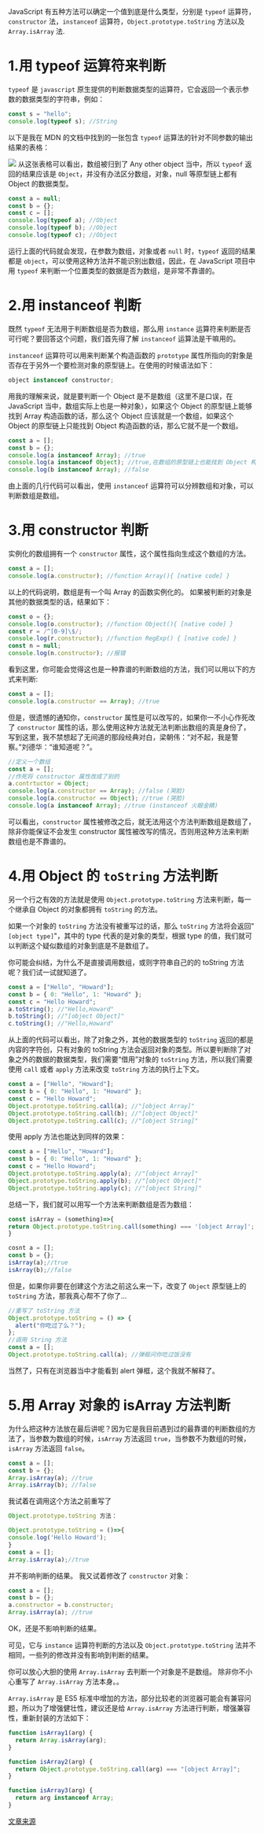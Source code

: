 JavaScript 有五种方法可以确定一个值到底是什么类型，分别是 `typeof` 运算符，`constructor` 法，`instanceof` 运算符，`Object.prototype.toString` 方法以及 `Array.isArray` 法.

# 1.用 typeof 运算符来判断

`typeof` 是 `javascript` 原生提供的判断数据类型的运算符，它会返回一个表示参数的数据类型的字符串，例如：

```js
const s = "hello";
console.log(typeof s); //String
```

以下是我在 MDN 的文档中找到的一张包含 `typeof` 运算法的针对不同参数的输出结果的表格：

![](https://github.com/fyuanfen/note/raw/master/images/other/typeof.jpg)
从这张表格可以看出，数组被归到了 Any other object 当中，所以 `typeof` 返回的结果应该是 `Object`，并没有办法区分数组，对象，null 等原型链上都有 Object 的数据类型。

```js
const a = null;
const b = {};
const c = [];
console.log(typeof a); //Object
console.log(typeof b); //Object
console.log(typeof c); //Object
```

运行上面的代码就会发现，在参数为数组，对象或者 `null` 时，`typeof` 返回的结果都是 `object`，可以使用这种方法并不能识别出数组，因此，在 JavaScript 项目中用 `typeof` 来判断一个位置类型的数据是否为数组，是非常不靠谱的。

# 2.用 instanceof 判断

既然 `typeof` 无法用于判断数组是否为数组，那么用 `instance` 运算符来判断是否可行呢？要回答这个问题，我们首先得了解 `instanceof` 运算法是干嘛用的。

`instanceof` 运算符可以用来判断某个构造函数的 `prototype` 属性所指向的對象是否存在于另外一个要检测对象的原型链上。在使用的时候语法如下：

```js
object instanceof constructor;
```

用我的理解来说，就是要判断一个 Object 是不是数组（这里不是口误，在 JavaScript 当中，数组实际上也是一种对象），如果这个 Object 的原型链上能够找到 Array 构造函数的话，那么这个 Object 应该就是一个数组，如果这个 Object 的原型链上只能找到 Object 构造函数的话，那么它就不是一个数组。

```js
const a = [];
const b = {};
console.log(a instanceof Array); //true
console.log(a instanceof Object); //true,在数组的原型链上也能找到 Object 构造函数
console.log(b instanceof Array); //false
```

由上面的几行代码可以看出，使用 `instanceof` 运算符可以分辨数组和对象，可以判断数组是数组。

# 3.用 constructor 判断

实例化的数组拥有一个 `constructor` 属性，这个属性指向生成这个数组的方法。

```js
const a = [];
console.log(a.constructor); //function Array(){ [native code] }
```

以上的代码说明，数组是有一个叫 Array 的函数实例化的。
如果被判断的对象是其他的数据类型的话，结果如下：

```js
const o = {};
console.log(o.constructor); //function Object(){ [native code] }
const r = /^[0-9]\$/;
console.log(r.constructor); //function RegExp() { [native code] }
const n = null;
console.log(n.constructor); //报错
```

看到这里，你可能会觉得这也是一种靠谱的判断数组的方法，我们可以用以下的方式来判断:

```js
const a = [];
console.log(a.constructor == Array); //true
```

但是，很遗憾的通知你，`constructor` 属性是可以改写的，如果你一不小心作死改了 `constructor` 属性的话，那么使用这种方法就无法判断出数组的真是身份了，写到这里，我不禁想起了无间道的那段经典对白，梁朝伟：“对不起，我是警察。”刘德华：“谁知道呢？”。

```js
//定义一个数组
const a = [];
//作死将 constructor 属性改成了别的
a.contrtuctor = Object;
console.log(a.constructor == Array); //false (哭脸)
console.log(a.constructor == Object); //true (哭脸)
console.log(a instanceof Array); //true (instanceof 火眼金睛)
```

可以看出，`constructor` 属性被修改之后，就无法用这个方法判断数组是数组了，除非你能保证不会发生 constructor 属性被改写的情况，否则用这种方法来判断数组也是不靠谱的。

# 4.用 Object 的 `toString` 方法判断

另一个行之有效的方法就是使用 `Object.prototype.toString` 方法来判断，每一个继承自 Object 的对象都拥有 `toString` 的方法。

如果一个对象的 `toString` 方法没有被重写过的话，那么 `toString` 方法将会返回"`[object type]`"，其中的 type 代表的是对象的类型，根据 type 的值，我们就可以判断这个疑似数组的对象到底是不是数组了。

你可能会纠结，为什么不是直接调用数组，或则字符串自己的的 toString 方法呢？我们试一试就知道了。

```js
const a = ["Hello", "Howard"];
const b = { 0: "Hello", 1: "Howard" };
const c = "Hello Howard";
a.toString(); //"Hello,Howard"
b.toString(); //"[object Object]"
c.toString(); //"Hello,Howard"
```

从上面的代码可以看出，除了对象之外，其他的数据类型的 `toString` 返回的都是内容的字符创，只有对象的 toString 方法会返回对象的类型。所以要判断除了对象之外的数据的数据类型，我们需要“借用”对象的 `toString` 方法，所以我们需要使用 `call` 或者 `apply` 方法来改变 `toString` 方法的执行上下文。

```js
const a = ["Hello", "Howard"];
const b = { 0: "Hello", 1: "Howard" };
const c = "Hello Howard";
Object.prototype.toString.call(a); //"[object Array]"
Object.prototype.toString.call(b); //"[object Object]"
Object.prototype.toString.call(c); //"[object String]"
```

使用 apply 方法也能达到同样的效果：

```js
const a = ["Hello", "Howard"];
const b = { 0: "Hello", 1: "Howard" };
const c = "Hello Howard";
Object.prototype.toString.apply(a); //"[object Array]"
Object.prototype.toString.apply(b); //"[object Object]"
Object.prototype.toString.apply(c); //"[object String]"
```

总结一下，我们就可以用写一个方法来判断数组是否为数组：

```js
const isArray = (something)=>{
return Object.prototype.toString.call(something) === '[object Array]';
}

cosnt a = [];
const b = {};
isArray(a);//true
isArray(b);//false
```

但是，如果你非要在创建这个方法之前这么来一下，改变了 `Object` 原型链上的 `toString` 方法，那我真心帮不了你了...

```js
//重写了 toString 方法
Object.prototype.toString = () => {
  alert("你吃过了么？");
};
//调用 String 方法
const a = [];
Object.prototype.toString.call(a); //弹框问你吃过饭没有
```

当然了，只有在浏览器当中才能看到 alert 弹框，这个我就不解释了。

# 5.用 Array 对象的 isArray 方法判断

为什么把这种方法放在最后讲呢？因为它是我目前遇到过的最靠谱的判断数组的方法了，当参数为数组的时候，`isArray` 方法返回 `true`，当参数不为数组的时候，`isArray` 方法返回 `false`。

```js
const a = [];
const b = {};
Array.isArray(a); //true
Array.isArray(b); //false
```

我试着在调用这个方法之前重写了

```js
Object.prototype.toString 方法：

Object.prototype.toString = ()=>{
console.log('Hello Howard');
}
const a = [];
Array.isArray(a);//true
```

并不影响判断的结果。
我又试着修改了 `constructor` 对象：

```js
const a = [];
const b = {};
a.constructor = b.constructor;
Array.isArray(a); //true
```

OK，还是不影响判断的结果。

可见，它与 `instance` 运算符判断的方法以及 `Object.prototype.toString` 法并不相同，一些列的修改并没有影响到判断的结果。

你可以放心大胆的使用 `Array.isArray` 去判断一个对象是不是数组。
除非你不小心重写了 `Array.isArray` 方法本身。。

`Array.isArray` 是 ES5 标准中增加的方法，部分比较老的浏览器可能会有兼容问题，所以为了增强健壮性，建议还是给 `Array.isArray` 方法进行判断，增强兼容性，重新封装的方法如下：

```js
function isArray1(arg) {
  return Array.isArray(arg);
}
```

```js
function isArray2(arg) {
  return Object.prototype.toString.call(arg) === "[object Array]";
}
```

```js
function isArray3(arg) {
  return arg instanceof Array;
}
```

[文章来源](https://segmentfault.com/a/1190000006150186)
